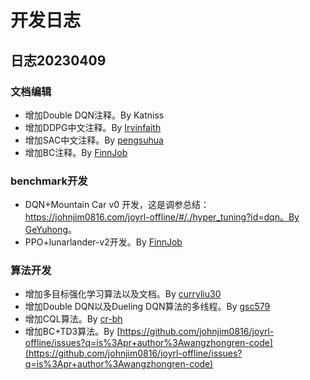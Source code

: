 # 开发日志

## 日志20230409

### 文档编辑

* 增加Double DQN注释。By Katniss
* 增加DDPG中文注释。By [Irvinfaith](https://github.com/Irvinfaith)
* 增加SAC中文注释。By [pengsuhua](https://github.com/pengsuhua)
* 增加BC注释。By [FinnJob](https://github.com/FinnJob)
### benchmark开发

* DQN+Mountain Car v0 开发，这是调参总结：https://johnjim0816.com/joyrl-offline/#/./hyper_tuning?id=dqn。By [GeYuhong](https://github.com/GeYuhong)。
* PPO+lunarlander-v2开发。By [FinnJob](https://github.com/FinnJob)


### 算法开发

* 增加多目标强化学习算法以及文档。By [curryliu30](https://github.com/curryliu30)
* 增加Double DQN以及Dueling DQN算法的多线程。By [gsc579](https://github.com/gsc579)
* 增加CQL算法。By [cr-bh](https://github.com/cr-bh)
* 增加BC+TD3算法。By [https://github.com/johnjim0816/joyrl-offline/issues?q=is%3Apr+author%3Awangzhongren-code](https://github.com/johnjim0816/joyrl-offline/issues?q=is%3Apr+author%3Awangzhongren-code)